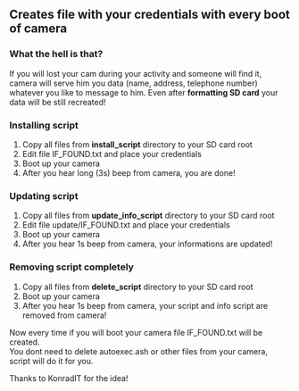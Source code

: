 ## Creates file with your credentials with every boot of camera

### What the hell is that?  

If you will lost your cam during your activity and someone will find it, camera will serve him you data (name, address, telephone number) whatever you like to message to him.
Even after **formatting SD card** your data will be still recreated!

### Installing script

1. Copy all files from **install_script** directory to your SD card root
2. Edit file IF_FOUND.txt and place your credentials
3. Boot up your camera
4. After you hear long (3s) beep from camera, you are done!

### Updating script

1. Copy all files from **update_info_script** directory to your SD card root
2. Edit file update/IF_FOUND.txt and place your credentials
3. Boot up your camera
4. After you hear 1s beep from camera, your informations are updated!

### Removing script completely

1. Copy all files from **delete_script** directory to your SD card root
2. Boot up your camera
3. After you hear 1s beep from camera, your script and info script are removed from camera!


Now every time if you will boot your camera file IF_FOUND.txt will be created.  
You dont need to delete autoexec.ash or other files from your camera, script will do it for you.

Thanks to KonradIT for the idea!
